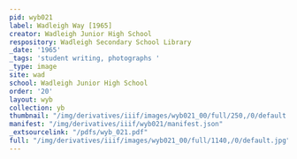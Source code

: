 ```yaml
---
pid: wyb021
label: Wadleigh Way [1965]
creator: Wadleigh Junior High School
respository: Wadleigh Secondary School Library
_date: '1965'
_tags: 'student writing, photographs '
_type: image
site: wad
school: Wadleigh Junior High School
order: '20'
layout: wyb
collection: yb
thumbnail: "/img/derivatives/iiif/images/wyb021_00/full/250,/0/default.jpg"
manifest: "/img/derivatives/iiif/wyb021/manifest.json"
_extsourcelink: "/pdfs/wyb_021.pdf"
full: "/img/derivatives/iiif/images/wyb021_00/full/1140,/0/default.jpg"
---
```

